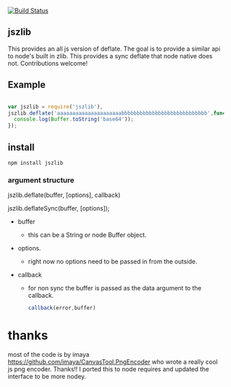 [![Build Status](https://secure.travis-ci.org/soldair/node-jszlib.png)](http://travis-ci.org/soldair/node-jszlib)

## jszlib

This provides an all js version of deflate. The goal is to provide a similar api to node's built in zlib. This provides a sync deflate that node native does not. Contributions welcome! 

## Example

```js

var jszlib = require('jszlib'),
jszlib.deflate('aaaaaaaaaaaaaaaaaaaaabbbbbbbbbbbbbbbbbbbbbbbbbbbb',function(error,buffer){
  console.log(Buffer.toString('base64'));
});

```
 
## install

	npm install jszlib

### argument structure

jszlib.deflate(buffer, [options], callback)

jszlib.deflateSync(buffer, [options]);

- buffer
  - this can be a String or node Buffer object. 

- options. 
  - right now no options need to be passed in from the outside.

- callback
  - for non sync the buffer is passed as the data argument to the callback.

	```js
	callback(error,buffer)
	```
# thanks

most of the code is by imaya https://github.com/imaya/CanvasTool.PngEncoder who wrote a really cool js png encoder. Thanks!! 
I ported this to node requires and updated the interface to be more nodey.

